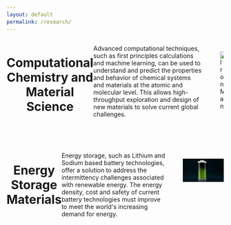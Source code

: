 ```yaml
---
layout: default
permalink: /research/
---
```


<style>
.row {
  display: flex;
}

.column {
  flex: 0 0 auto;
}

.column-1 {
  flex-basis: 60%;
  max-width: 60%;
  margin-right: 20px;
}

.column-2 {
  flex-basis: 35%;
  max-width: 35%;
  margin-top: 30px;
  margin-left: 20px;
}
</style>

<div class="row">
  <header>
      <h1>Computational Chemistry and Material Science</h1>
  </header>
  <div class="column column-1">
    <p> Advanced computational techniques, such as first principles calculations and machine learning, can be used to understand and predict the properties and behavior of chemical systems and materials at the atomic and molecular level. This allows high-throughput exploration and design of new materials to solve current global challenges.</p>
  </div>
  <div class="column column-2">
    <img src="/assets/iron-man.gif" alt="Iron Man">
  </div>
</div>

<div class="row">
  <header>
    <h1>Energy Storage Materials</h1>
  </header>
  <div class="column column-1">
    <p> Energy storage, such as Lithium and Sodium based battery technologies, offer a solution to address the intermittency challenges associated with renewable energy. The energy density, cost and safety of current battery technologies must improve to meet the world's increasing demand for energy. </p>
  </div>
  <div class="column column-2">
    <img src="/assets/Flow-Battery-Concept.gif" alt="Battery">
  </div>
</div>
